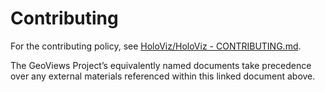 # Contributing

For the contributing policy, see [HoloViz/HoloViz - CONTRIBUTING.md](https://github.com/holoviz/holoviz/blob/geoviews-gov/doc/governance/project-docs/CONTRIBUTING.md).

The GeoViews Project’s equivalently named documents take precedence over any external materials referenced within this linked document above.
